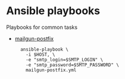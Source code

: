 # Ansible playbooks

Playbooks for common tasks

- [mailgun-postfix](mailgun-postfix.yml)

  ```
    ansible-playbook \
      -i $HOST, \
      -e "smtp_login=$SMTP_LOGIN" \
      -e "smtp_password=$SMTP_PASSWORD" \
      mailgun-postfix.yml
  ```
